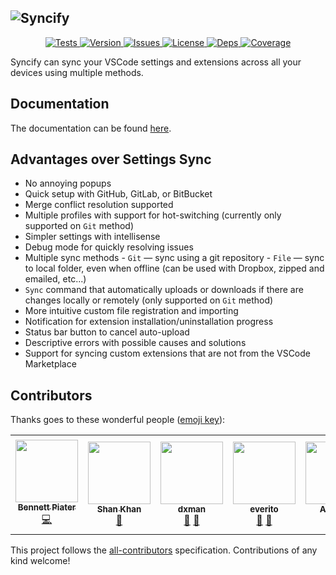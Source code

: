 ## ![Syncify][img:banner]

<p align="center">
	<a href="https://github.com/arnohovhannisyan/vscode-syncify/actions">
		<img src="https://img.shields.io/github/workflow/status/arnohovhannisyan/vscode-syncify/Tests" alt="Tests">
	</a>
	<a href="https://marketplace.visualstudio.com/items?itemName=arnohovhannisyan.syncify">
		<img src="https://img.shields.io/visual-studio-marketplace/v/arnohovhannisyan.syncify" alt="Version">
	</a>
	<a href="https://github.com/arnohovhannisyan/vscode-syncify/issues">
		<img src="https://img.shields.io/github/issues/arnohovhannisyan/vscode-syncify" alt="Issues">
	</a>
	<a href="https://github.com/arnohovhannisyan/vscode-syncify/blob/master/LICENSE">
		<img src="https://img.shields.io/github/license/arnohovhannisyan/vscode-syncify" alt="License">
	</a>
	<a href="https://david-dm.org/arnohovhannisyan/vscode-syncify">
		<img src="https://img.shields.io/david/arnohovhannisyan/vscode-syncify" alt="Deps">
	</a>
	<a href="https://codecov.io/gh/arnohovhannisyan/vscode-syncify">
		<img src="https://img.shields.io/codecov/c/github/arnohovhannisyan/vscode-syncify" alt="Coverage">
	</a>
</p>

Syncify can sync your VSCode settings and extensions across all your devices using multiple methods.

## Documentation

The documentation can be found [here][link:docs].

## Advantages over Settings Sync

- No annoying popups
- Quick setup with GitHub, GitLab, or BitBucket
- Merge conflict resolution supported
- Multiple profiles with support for hot-switching (currently only supported on `Git` method)
- Simpler settings with intellisense
- Debug mode for quickly resolving issues
- Multiple sync methods - `Git` — sync using a git repository - `File` — sync to local folder, even when offline (can be used with Dropbox, zipped and emailed, etc...)
- `Sync` command that automatically uploads or downloads if there are changes locally or remotely (only supported on `Git` method)
- More intuitive custom file registration and importing
- Notification for extension installation/uninstallation progress
- Status bar button to cancel auto-upload
- Descriptive errors with possible causes and solutions
- Support for syncing custom extensions that are not from the VSCode Marketplace

## Contributors

Thanks goes to these wonderful people ([emoji key](https://allcontributors.org/docs/en/emoji-key)):

<!-- ALL-CONTRIBUTORS-LIST:START - Do not remove or modify this section -->
<!-- prettier-ignore-start -->
<!-- markdownlint-disable -->
<table>
	<tr>
		<td align="center"><a href="http://bennett.piater.name"><img src="https://avatars3.githubusercontent.com/u/1181744?v=4" width="100px;" alt=""/><br /><sub><b>Bennett Piater</b></sub></a><br /><a href="https://github.com/arnohovhannisyan/vscode-syncify/commits?author=clawoflight" title="Code">💻</a></td>
		<td align="center"><a href="http://shanalikhan.github.io"><img src="https://avatars0.githubusercontent.com/u/8774556?v=4" width="100px;" alt=""/><br /><sub><b>Shan Khan</b></sub></a><br /><a href="#ideas-shanalikhan" title="Ideas, Planning, & Feedback">🤔</a></td>
		<td align="center"><a href="https://github.com/dxman"><img src="https://avatars2.githubusercontent.com/u/10678981?v=4" width="100px;" alt=""/><br /><sub><b>dxman</b></sub></a><br /><a href="#userTesting-dxman" title="User Testing">📓</a> <a href="https://github.com/arnohovhannisyan/vscode-syncify/issues?q=author%3Adxman" title="Bug reports">🐛</a></td>
		<td align="center"><a href="https://github.com/everito"><img src="https://avatars3.githubusercontent.com/u/31976784?v=4" width="100px;" alt=""/><br /><sub><b>everito</b></sub></a><br /><a href="#userTesting-everito" title="User Testing">📓</a> <a href="https://github.com/arnohovhannisyan/vscode-syncify/issues?q=author%3Aeverito" title="Bug reports">🐛</a></td>
		<td align="center"><a href="https://allenyllee.gitlab.io/"><img src="https://avatars3.githubusercontent.com/u/3991134?v=4" width="100px;" alt=""/><br /><sub><b>Allen.YL</b></sub></a><br /><a href="#userTesting-allenyllee" title="User Testing">📓</a></td>
		<td align="center"><a href="http://frank.hommers.nl/"><img src="https://avatars2.githubusercontent.com/u/7355878?v=4" width="100px;" alt=""/><br /><sub><b>Frank Hommers</b></sub></a><br /><a href="https://github.com/arnohovhannisyan/vscode-syncify/issues?q=author%3Afrankhommers" title="Bug reports">🐛</a></td>
		<td align="center"><a href="https://github.com/nawordar"><img src="https://avatars2.githubusercontent.com/u/26769700?v=4" width="100px;" alt=""/><br /><sub><b>Cezary Drożak</b></sub></a><br /><a href="#ideas-nawordar" title="Ideas, Planning, & Feedback">🤔</a></td>
	</tr>
</table>

<!-- markdownlint-enable -->
<!-- prettier-ignore-end -->

<!-- ALL-CONTRIBUTORS-LIST:END -->

This project follows the [all-contributors](https://github.com/all-contributors/all-contributors) specification. Contributions of any kind welcome!

[link:docs]: https://arnohovhannisyan.space/vscode-syncify
[img:banner]: https://arnohovhannisyan.space/vscode-syncify/img/banner.jpg
